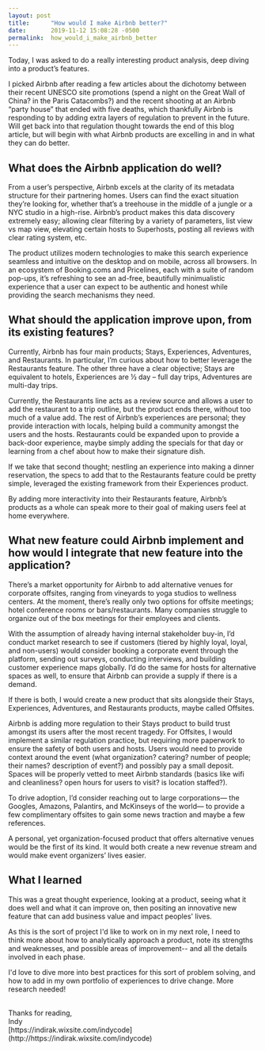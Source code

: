 ```yaml
---
layout: post
title:      "How would I make Airbnb better?"
date:       2019-11-12 15:08:28 -0500
permalink:  how_would_i_make_airbnb_better
---
```



Today, I was asked to do a really interesting product analysis, deep diving into a product’s features. 

I picked Airbnb after reading a few articles about the dichotomy between their recent UNESCO site promotions (spend a night on the Great Wall of China? in the Paris Catacombs?) and the recent shooting at an Airbnb “party house” that ended with five deaths, which thankfully Airbnb is responding to by adding extra layers of regulation to prevent in the future. Will get back into that regulation thought towards the end of this blog article, but will begin with what Airbnb products are excelling in and in what they can do better. 


## What does the Airbnb application do well? 

From a user’s perspective, Airbnb excels at the clarity of its metadata structure for their partnering homes. Users can find the exact situation they’re looking for, whether that’s a treehouse in the middle of a jungle or a NYC studio in a high-rise. Airbnb’s product makes this data discovery extremely easy; allowing clear filtering by a variety of parameters, list view vs map view, elevating certain hosts to Superhosts, posting all reviews with clear rating system, etc. 

The product utilizes modern technologies to make this search experience seamless and intuitive on the desktop and on mobile, across all browsers. In an ecosystem of Booking.coms and Pricelines, each with a suite of random pop-ups, it’s refreshing to see an ad-free, beautifully minimualistic experience that a user can expect to be authentic and honest while providing the search mechanisms they need. 


## What should the application improve upon, from its existing features? 

Currently, Airbnb has four main products; Stays, Experiences, Adventures, and Restaurants. In particular, I’m curious about how to better leverage the Restaurants feature. The other three have a clear objective; Stays are equivalent to hotels, Experiences are ½ day – full day trips, Adventures are multi-day trips. 

Currently, the Restaurants line acts as a review source and allows a user to add the restaurant to a trip outline, but the product ends there, without too much of a value add. The rest of Airbnb’s experiences are personal; they provide interaction with locals, helping build a community amongst the users and the hosts. Restaurants could be expanded upon to provide a back-door experience, maybe simply adding the specials for that day or learning from a chef about how to make their signature dish. 

If we take that second thought; nestling an experience into making a dinner reservation, the specs to add that to the Restaurants feature could be pretty simple, leveraged the existing framework from their Experiences product.

By adding more interactivity into their Restaurants feature, Airbnb’s products as a whole can speak more to their goal of making users feel at home everywhere.



## What new feature could Airbnb implement and how would I integrate that new feature into the application? 


There’s a market opportunity for Airbnb to add alternative venues for corporate offsites, ranging from vineyards to yoga studios to wellness centers.  At the moment, there’s really only two options for offsite meetings; hotel conference rooms or bars/restaurants. Many companies struggle to organize out of the box meetings for their employees and clients. 

With the assumption of already having internal stakeholder buy-in, I’d conduct market research to see if customers (tiered by highly loyal, loyal, and non-users) would consider booking a corporate event through the platform, sending out surveys, conducting interviews, and building customer experience maps globally. I’d do the same for hosts for alternative spaces as well, to ensure that Airbnb can provide a supply if there is a demand. 

If there is both, I would create a new product that sits alongside their Stays, Experiences, Adventures, and Restaurants products, maybe called Offsites. 

Airbnb is adding more regulation to their Stays product to build trust amongst its users after the most recent tragedy. For Offsites, I would implement a similar regulation practice, but requiring more paperwork to ensure the safety of both users and hosts. Users would need to provide context around the event (what organization? catering? number of people; their names? description of event?) and possibly pay a small deposit. Spaces will be properly vetted to meet Airbnb standards (basics like wifi and cleanliness? open hours for users to visit? is location staffed?). 

To drive adoption, I’d consider reaching out to large corporations— the Googles, Amazons, Palantirs, and McKinseys of the world— to provide a few complimentary offsites to gain some news traction and maybe a few references. 

A personal, yet organization-focused product that offers alternative venues would be the first of its kind. It would both create a new revenue stream and would make event organizers’ lives easier. 



## What I learned 

This was a great thought experience, looking at a product, seeing what it does well and what it can improve on, then positing an innovative new feature that can add business value and impact peoples' lives. 

As this is the sort of project I'd like to work on in my next role, I need to think more about how to analytically approach a product, note its strengths and weaknesses, and possible areas of improvement-- and all the details involved in each phase. 

I'd love to dive more into best practices for this sort of problem solving, and how to add in my own portfolio of experiences to drive change. More research needed! 

<br>
Thanks for reading,<br>
Indy <br>
[https://indirak.wixsite.com/indycode](http://https://indirak.wixsite.com/indycode)<br><br>







